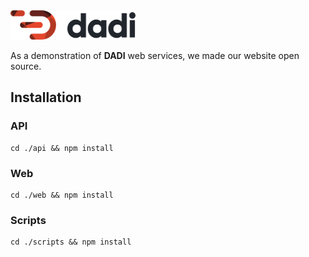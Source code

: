 <img src="/web/workspace/public/assets/img/dadi-logo-colour.svg" width="200">

As a demonstration of **DADI** web services, we made our website open source.

## Installation

### API

```
cd ./api && npm install
```

### Web

```
cd ./web && npm install
```

### Scripts

```
cd ./scripts && npm install
```